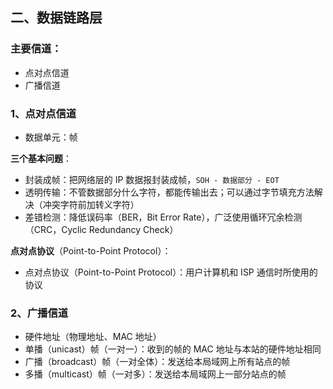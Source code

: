 ## 二、数据链路层

### 主要信道：

- 点对点信道
- 广播信道

### 1、点对点信道

- 数据单元：帧


**三个基本问题**：

- 封装成帧：把网络层的 IP 数据报封装成帧，`SOH - 数据部分 - EOT`
- 透明传输：不管数据部分什么字符，都能传输出去；可以通过字节填充方法解决（冲突字符前加转义字符）
- 差错检测：降低误码率（BER，Bit Error Rate），广泛使用循环冗余检测（CRC，Cyclic Redundancy Check）

**点对点协议**（Point-to-Point Protocol）：

- 点对点协议（Point-to-Point Protocol）：用户计算机和 ISP 通信时所使用的协议

### 2、广播信道

- 硬件地址（物理地址、MAC 地址）
- 单播（unicast）帧（一对一）：收到的帧的 MAC 地址与本站的硬件地址相同
- 广播（broadcast）帧（一对全体）：发送给本局域网上所有站点的帧
- 多播（multicast）帧（一对多）：发送给本局域网上一部分站点的帧